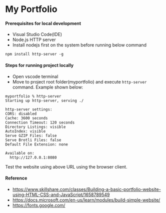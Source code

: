 # My Portfolio

#### Prerequisites for local development
- Visual Studio Code(IDE)
- Node.js HTTP server
- Install nodejs first on the system before running below command
```
npm install http-server -g
```
#### Steps for running project locally
- Open vscode terminal
- Move to project root folder(myportfolio) and execute `http-server` command. Example shown below:
```
myportfolio % http-server
Starting up http-server, serving ./

http-server settings: 
CORS: disabled
Cache: 3600 seconds
Connection Timeout: 120 seconds
Directory Listings: visible
AutoIndex: visible
Serve GZIP Files: false
Serve Brotli Files: false
Default File Extension: none

Available on:
  http://127.0.0.1:8080
```
Test the website using above URL using the browser client.

#### Reference
- https://www.skillshare.com/classes/Building-a-basic-portfolio-website-using-HTML-CSS-and-JavaScript/1658789549
- https://docs.microsoft.com/en-us/learn/modules/build-simple-website/
- https://fonts.google.com/
